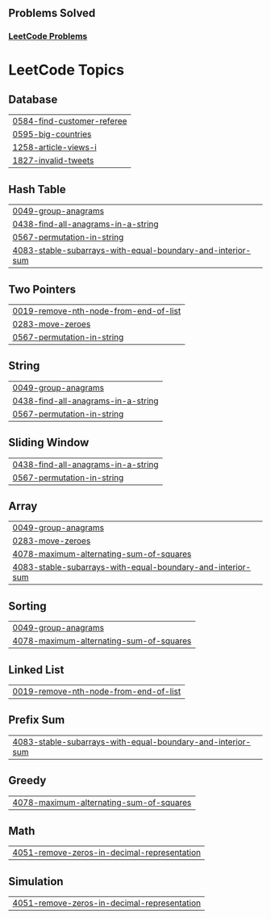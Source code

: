 ## Problems Solved

### [LeetCode Problems](https://leetcode.com)

<!--- LeetHub progress --->
<!--- LeetHub end --->

<!---LeetCode Topics Start-->
# LeetCode Topics
## Database
|  |
| ------- |
| [0584-find-customer-referee](https://github.com/thakurpuru/JavaScript-leetcode-Q/tree/master/0584-find-customer-referee) |
| [0595-big-countries](https://github.com/thakurpuru/JavaScript-leetcode-Q/tree/master/0595-big-countries) |
| [1258-article-views-i](https://github.com/thakurpuru/JavaScript-leetcode-Q/tree/master/1258-article-views-i) |
| [1827-invalid-tweets](https://github.com/thakurpuru/JavaScript-leetcode-Q/tree/master/1827-invalid-tweets) |
## Hash Table
|  |
| ------- |
| [0049-group-anagrams](https://github.com/thakurpuru/JavaScript-leetcode-Q/tree/master/0049-group-anagrams) |
| [0438-find-all-anagrams-in-a-string](https://github.com/thakurpuru/JavaScript-leetcode-Q/tree/master/0438-find-all-anagrams-in-a-string) |
| [0567-permutation-in-string](https://github.com/thakurpuru/JavaScript-leetcode-Q/tree/master/0567-permutation-in-string) |
| [4083-stable-subarrays-with-equal-boundary-and-interior-sum](https://github.com/thakurpuru/JavaScript-leetcode-Q/tree/master/4083-stable-subarrays-with-equal-boundary-and-interior-sum) |
## Two Pointers
|  |
| ------- |
| [0019-remove-nth-node-from-end-of-list](https://github.com/thakurpuru/JavaScript-leetcode-Q/tree/master/0019-remove-nth-node-from-end-of-list) |
| [0283-move-zeroes](https://github.com/thakurpuru/JavaScript-leetcode-Q/tree/master/0283-move-zeroes) |
| [0567-permutation-in-string](https://github.com/thakurpuru/JavaScript-leetcode-Q/tree/master/0567-permutation-in-string) |
## String
|  |
| ------- |
| [0049-group-anagrams](https://github.com/thakurpuru/JavaScript-leetcode-Q/tree/master/0049-group-anagrams) |
| [0438-find-all-anagrams-in-a-string](https://github.com/thakurpuru/JavaScript-leetcode-Q/tree/master/0438-find-all-anagrams-in-a-string) |
| [0567-permutation-in-string](https://github.com/thakurpuru/JavaScript-leetcode-Q/tree/master/0567-permutation-in-string) |
## Sliding Window
|  |
| ------- |
| [0438-find-all-anagrams-in-a-string](https://github.com/thakurpuru/JavaScript-leetcode-Q/tree/master/0438-find-all-anagrams-in-a-string) |
| [0567-permutation-in-string](https://github.com/thakurpuru/JavaScript-leetcode-Q/tree/master/0567-permutation-in-string) |
## Array
|  |
| ------- |
| [0049-group-anagrams](https://github.com/thakurpuru/JavaScript-leetcode-Q/tree/master/0049-group-anagrams) |
| [0283-move-zeroes](https://github.com/thakurpuru/JavaScript-leetcode-Q/tree/master/0283-move-zeroes) |
| [4078-maximum-alternating-sum-of-squares](https://github.com/thakurpuru/JavaScript-leetcode-Q/tree/master/4078-maximum-alternating-sum-of-squares) |
| [4083-stable-subarrays-with-equal-boundary-and-interior-sum](https://github.com/thakurpuru/JavaScript-leetcode-Q/tree/master/4083-stable-subarrays-with-equal-boundary-and-interior-sum) |
## Sorting
|  |
| ------- |
| [0049-group-anagrams](https://github.com/thakurpuru/JavaScript-leetcode-Q/tree/master/0049-group-anagrams) |
| [4078-maximum-alternating-sum-of-squares](https://github.com/thakurpuru/JavaScript-leetcode-Q/tree/master/4078-maximum-alternating-sum-of-squares) |
## Linked List
|  |
| ------- |
| [0019-remove-nth-node-from-end-of-list](https://github.com/thakurpuru/JavaScript-leetcode-Q/tree/master/0019-remove-nth-node-from-end-of-list) |
## Prefix Sum
|  |
| ------- |
| [4083-stable-subarrays-with-equal-boundary-and-interior-sum](https://github.com/thakurpuru/JavaScript-leetcode-Q/tree/master/4083-stable-subarrays-with-equal-boundary-and-interior-sum) |
## Greedy
|  |
| ------- |
| [4078-maximum-alternating-sum-of-squares](https://github.com/thakurpuru/JavaScript-leetcode-Q/tree/master/4078-maximum-alternating-sum-of-squares) |
## Math
|  |
| ------- |
| [4051-remove-zeros-in-decimal-representation](https://github.com/thakurpuru/JavaScript-leetcode-Q/tree/master/4051-remove-zeros-in-decimal-representation) |
## Simulation
|  |
| ------- |
| [4051-remove-zeros-in-decimal-representation](https://github.com/thakurpuru/JavaScript-leetcode-Q/tree/master/4051-remove-zeros-in-decimal-representation) |
<!---LeetCode Topics End-->